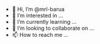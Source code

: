 - 👋 Hi, I’m @mrl-barua
- 👀 I’m interested in ...
- 🌱 I’m currently learning ...
- 💞️ I’m looking to collaborate on ...
- 📫 How to reach me ...

<!---
mrl-barua/mrl-barua is a ✨ special ✨ repository because its `README.md` (this file) appears on your GitHub profile.
You can click the Preview link to take a look at your changes.
--->
